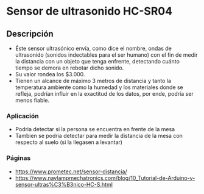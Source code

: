 # Sensor de ultrasonido HC-SR04

## Descripción

- Éste sensor ultrasónico envía, como dice el nombre, ondas de ultrasonido (sonidos indectables para el ser humano) con el fin de medir la 
distancia con un objeto que tenga enfrente, detectando cuánto tiempo se demora en rebotar dicho sonido.
- Su valor rondea los $3.000.
- Tienen un alcance de máximo 3 metros de distancia y tanto la temperatura ambiente como la humedad y los materiales donde se refleja, podrían 
influir en la exactitud de los datos, por ende, podría ser menos fiable.

### Aplicación
- Podria detectar si la persona se encuentra en frente de la mesa 
- Tambien se podria detectar para medir la distancia de la mesa con respecto al suelo (si la llegasen a levantar)


### Páginas

- https://www.prometec.net/sensor-distancia/
- https://www.naylampmechatronics.com/blog/10_Tutorial-de-Arduino-y-sensor-ultras%C3%B3nico-HC-S.html
